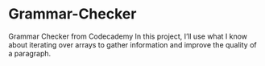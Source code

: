 # Grammar-Checker
Grammar Checker from Codecademy
In this project, I’ll use what I know about iterating over arrays to gather information and improve the quality of a paragraph.
